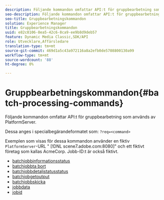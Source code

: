 ```yaml
---
description: Följande kommandon omfattar API:t för gruppbearbetning som används av PlatformServer.
seo-description: Följande kommandon omfattar API:t för gruppbearbetning som används av PlatformServer.
seo-title: Gruppbearbetningskommandon
solution: Experience Manager
title: Gruppbearbetningskommandon
uuid: e82c8106-8ea5-42c6-8ca9-ee9b8d9deb57
feature: Dynamic Media Classic,SDK/API
role: Utvecklare,Affärsledare
translation-type: tm+mt
source-git-commit: 469d1a5c43a972116a8a2efb0de5708800130a99
workflow-type: tm+mt
source-wordcount: '88'
ht-degree: 0%

---
```



# Gruppbearbetningskommandon{#batch-processing-commands}

Följande kommandon omfattar API:t för gruppbearbetning som används av PlatformServer.

Dessa anges i specialbegärandeformatet som: `?req=<command>`

Exemplen som visas för dessa kommandon använder en fiktiv `PlatformServer`-URL &quot; [!DNL scene7.adobe.com:8080]&quot; och ett fiktivt företag som kallas AcmeCorp. Jobb-ID:t är också fiktivt.

* [batchjobbinformationsstatus](r-batchjobbriefstatus.md)
* [batchjobbta bort](r-batchjobdelete.md)
* [batchjobbdetaljstatusstatus](r-batchjobdetailedstatus.md)
* [batchjobgetoutput](r-batchjobgetoutput.md)
* [batchjobbskicka](r-batchjobsubmit.md)
* [jobbdata](r-jobdata.md)
* [jobid](r-jobid.md)